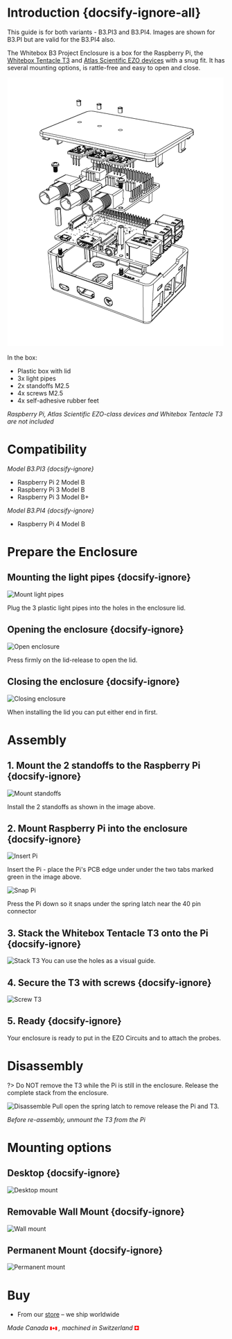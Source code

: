 # Introduction {docsify-ignore-all}

This guide is for both variants - B3.PI3 and B3.PI4. Images are shown for B3.PI but are valid for the B3.PI4 also.

The Whitebox B3 Project Enclosure is a box for the Raspberry Pi, the [Whitebox Tentacle T3](https://www.whiteboxes.ch/shop/tentacle-t3-for-raspberry-pi/)
and [Atlas Scientific EZO devices](https://www.whiteboxes.ch/product-category/circuits/) with a snug fit. It has several mounting options, is rattle-free and easy to open and close.

![B3 explosion](_media/b3-explosion.png)

In the box:
* Plastic box with lid
* 3x light pipes
* 2x standoffs M2.5
* 4x screws M2.5
* 4x self-adhesive rubber feet

_Raspberry Pi, Atlas Scientific EZO-class devices and Whitebox Tentacle T3 are not included_


# Compatibility
*Model B3.PI3 {docsify-ignore}*
* Raspberry Pi 2 Model B
* Raspberry Pi 3 Model B
* Raspberry Pi 3 Model B+

*Model B3.PI4 {docsify-ignore}*
* Raspberry Pi 4 Model B


# Prepare the Enclosure

## Mounting the light pipes {docsify-ignore}
![Mount light pipes](/_media/b3-light-pipes.png)

Plug the 3 plastic light pipes into the holes in the enclosure lid.

## Opening the enclosure {docsify-ignore}
![Open enclosure](/_media/b3-open.png)

Press firmly on the lid-release to open the lid.

## Closing the enclosure {docsify-ignore}
![Closing enclosure](/_media/b3-close.png)

When installing the lid you can put either end in first.

# Assembly

## 1. Mount the 2 standoffs to the Raspberry Pi {docsify-ignore}
![Mount standoffs](/_media/b3-pi-standoffs.png)

Install the 2 standoffs as shown in the image above.

## 2. Mount Raspberry Pi into the enclosure {docsify-ignore}
![Insert Pi](/_media/b3-pi-insert.png)

Insert the Pi - place the Pi's PCB edge under under the two tabs marked green in the image above.

![Snap Pi](/_media/b3-pi-snap.png)

Press the Pi down so it snaps under the spring latch near the 40 pin connector


## 3. Stack the Whitebox Tentacle T3 onto the Pi {docsify-ignore}
![Stack T3](/_media/b3-t3-stack.png)
You can use the holes as a visual guide.

## 4. Secure the T3 with screws {docsify-ignore}
![Screw T3](/_media/b3-t3-screw.png)

## 5. Ready {docsify-ignore}
Your enclosure is ready to put in the EZO Circuits and to attach the probes.

# Disassembly

?> Do NOT remove the T3 while the Pi is still in the enclosure. Release the complete stack from the enclosure.

![Disassemble](/_media/b3-disassemble.png)
Pull open the spring latch to remove release the Pi and T3.

_Before re-assembly, unmount the T3 from the Pi_

# Mounting options

## Desktop {docsify-ignore}
![Desktop mount](/_media/b3-desktop-mount.png)

## Removable Wall Mount {docsify-ignore}
![Wall mount](/_media/b3-wall-mount.png)

## Permanent Mount {docsify-ignore}
![Permanent mount](/_media/b3-permanent-mount.png)

# Buy
* From our [<i class="fas fa-shopping-cart"></i> store](https://www.whiteboxes.ch/shop/b3-project-enclosure/) – we ship worldwide


*Made Canada* ![Canada](_media/canada-flag-icon-16.png)  *, machined in Switzerland* ![Switzerland](_media/its-flag-is-a-big-plus.png)
